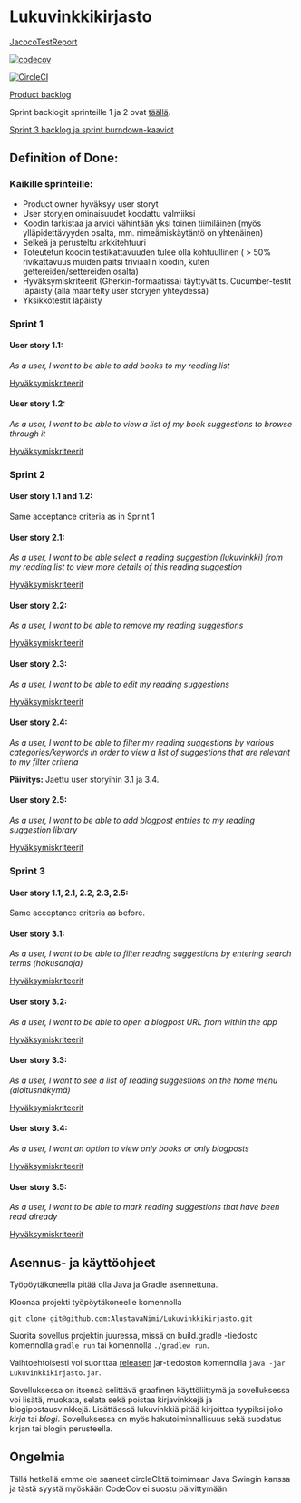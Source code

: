 # Lukuvinkkikirjasto

[JacocoTestReport](https://github.com/AlustavaNimi/Lukuvinkkikirjasto/blob/master/lukuvinkkitestreport.png)

[![codecov](https://codecov.io/gh/AlustavaNimi/Lukuvinkkikirjasto/branch/master/graph/badge.svg)](https://codecov.io/gh/AlustavaNimi/Lukuvinkkikirjasto)

[![CircleCI](https://circleci.com/gh/AlustavaNimi/Lukuvinkkikirjasto.svg?style=svg)](https://circleci.com/gh/AlustavaNimi/Lukuvinkkikirjasto)

[Product backlog](https://docs.google.com/spreadsheets/d/1QlJy02yp_AWBz-zBsUdYRPK_q1Q2QlPF55iRRBTfWzA/edit?usp=sharing)

Sprint backlogit sprinteille 1 ja 2 ovat [täällä](https://github.com/AlustavaNimi/Lukuvinkkikirjasto/projects/1).

[Sprint 3 backlog ja sprint burndown-kaaviot](https://docs.google.com/spreadsheets/d/1nqBu0T1TrZO78jt01lwxQJOJcsubsEBII-R8Fph5Zaw/edit?usp=sharing)


## Definition of Done:

### Kaikille sprinteille:
- Product owner hyväksyy user storyt
- User storyjen ominaisuudet koodattu valmiiksi
- Koodin tarkistaa ja arvioi vähintään yksi toinen tiimiläinen (myös ylläpidettävyyden osalta, mm. nimeämiskäytäntö on yhtenäinen)
- Selkeä ja perusteltu arkkitehtuuri
- Toteutetun koodin testikattavuuden tulee olla kohtuullinen ( > 50% rivikattavuus muiden paitsi triviaalin koodin, kuten gettereiden/settereiden osalta)
- Hyväksymiskriteerit (Gherkin-formaatissa) täyttyvät ts. Cucumber-testit läpäisty (alla määritelty user storyjen yhteydessä)
- Yksikkötestit läpäisty

### Sprint 1

#### User story 1.1:
_As a user, I want to be able to add books to my reading list_

[Hyväksymiskriteerit](https://github.com/AlustavaNimi/Lukuvinkkikirjasto/blob/master/src/test/resources/main/new_book_suggestion.feature)

#### User story 1.2:
_As a user, I want to be able to view a list of my book suggestions to browse through it_

[Hyväksymiskriteerit](https://github.com/AlustavaNimi/Lukuvinkkikirjasto/blob/master/src/test/resources/main/browse_reading_suggestions.feature)

### Sprint 2

#### User story 1.1 and 1.2:
Same acceptance criteria as in Sprint 1

#### User story 2.1:
_As a user, I want to be able select a reading suggestion (lukuvinkki) from my reading list to view more details of this reading suggestion_

[Hyväksymiskriteerit](https://github.com/AlustavaNimi/Lukuvinkkikirjasto/blob/master/src/test/resources/main/view_reading_suggestion_in_detail.feature)

#### User story 2.2:
_As a user, I want to be able to remove my reading suggestions_

[Hyväksymiskriteerit](https://github.com/AlustavaNimi/Lukuvinkkikirjasto/blob/master/src/test/resources/main/delete_reading_suggestions.feature)

#### User story 2.3:
_As a user, I want to be able to edit my reading suggestions_

[Hyväksymiskriteerit](https://github.com/AlustavaNimi/Lukuvinkkikirjasto/blob/master/src/test/resources/main/edit_reading_suggestions.feature)

#### User story 2.4:
_As a user, I want to be able to filter my reading suggestions by various categories/keywords in order to view a list of suggestions that are relevant to my filter criteria_

__Päivitys:__ Jaettu user storyihin 3.1 ja 3.4.

#### User story 2.5:
_As a user, I want to be able to add blogpost entries to my reading suggestion library_

[Hyväksymiskriteerit](https://github.com/AlustavaNimi/Lukuvinkkikirjasto/blob/master/src/test/resources/main/new_blogpost_suggestion.feature)

### Sprint 3

#### User story 1.1, 2.1, 2.2, 2.3, 2.5:

Same acceptance criteria as before.

#### User story 3.1:
_As a user, I want to be able to filter reading suggestions by entering search terms (hakusanoja)_

[Hyväksymiskriteerit](https://github.com/AlustavaNimi/Lukuvinkkikirjasto/blob/master/src/test/resources/main/search_reading_suggestions.feature)

#### User story 3.2:
_As a user, I want to be able to open a blogpost URL from within the app_

[Hyväksymiskriteerit](https://github.com/AlustavaNimi/Lukuvinkkikirjasto/blob/master/src/test/resources/main/open_blogpost_url.feature)

#### User story 3.3:
_As a user, I want to see a list of reading suggestions on the home menu (aloitusnäkymä)_

[Hyväksymiskriteerit](https://github.com/AlustavaNimi/Lukuvinkkikirjasto/blob/master/src/test/resources/main/view_reading_suggestions_on_home_menu.feature)

#### User story 3.4:
_As a user, I want an option to view only books or only blogposts_

[Hyväksymiskriteerit](https://github.com/AlustavaNimi/Lukuvinkkikirjasto/blob/master/src/test/resources/main/filter_reading_suggestions_by_type.feature)

#### User story 3.5:
_As a user, I want to be able to mark reading suggestions that have been read already_

[Hyväksymiskriteerit](https://github.com/AlustavaNimi/Lukuvinkkikirjasto/blob/master/src/test/resources/main/mark_reading_suggestion_as_read.feature)

## Asennus- ja käyttöohjeet
Työpöytäkoneella pitää olla Java ja Gradle asennettuna.

Kloonaa projekti työpöytäkoneelle komennolla

    git clone git@github.com:AlustavaNimi/Lukuvinkkikirjasto.git

Suorita sovellus projektin juuressa, missä on build.gradle -tiedosto komennolla `gradle run` tai komennolla `./gradlew run`.

Vaihtoehtoisesti voi suorittaa [releasen](https://github.com/AlustavaNimi/Lukuvinkkikirjasto/releases) jar-tiedoston komennolla `java -jar Lukuvinkkikirjasto.jar`.

Sovelluksessa on itsensä selittävä graafinen käyttöliittymä ja sovelluksessa voi lisätä, muokata, selata sekä poistaa kirjavinkkejä ja blogipostausvinkkejä. Lisättäessä lukuvinkkiä pitää kirjoittaa tyypiksi joko _kirja_ tai _blogi_. Sovelluksessa on myös hakutoiminnallisuus sekä suodatus kirjan tai blogin perusteella.

## Ongelmia
Tällä hetkellä emme ole saaneet circleCI:tä toimimaan Java Swingin kanssa ja tästä syystä myöskään CodeCov ei suostu päivittymään.
